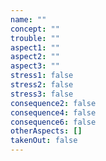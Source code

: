 ```yaml
---
name: ""
concept: ""
trouble: ""
aspect1: ""
aspect2: ""
aspect3: ""
stress1: false
stress2: false
stress3: false
consequence2: false
consequence4: false
consequence6: false
otherAspects: []
takenOut: false
---
```

